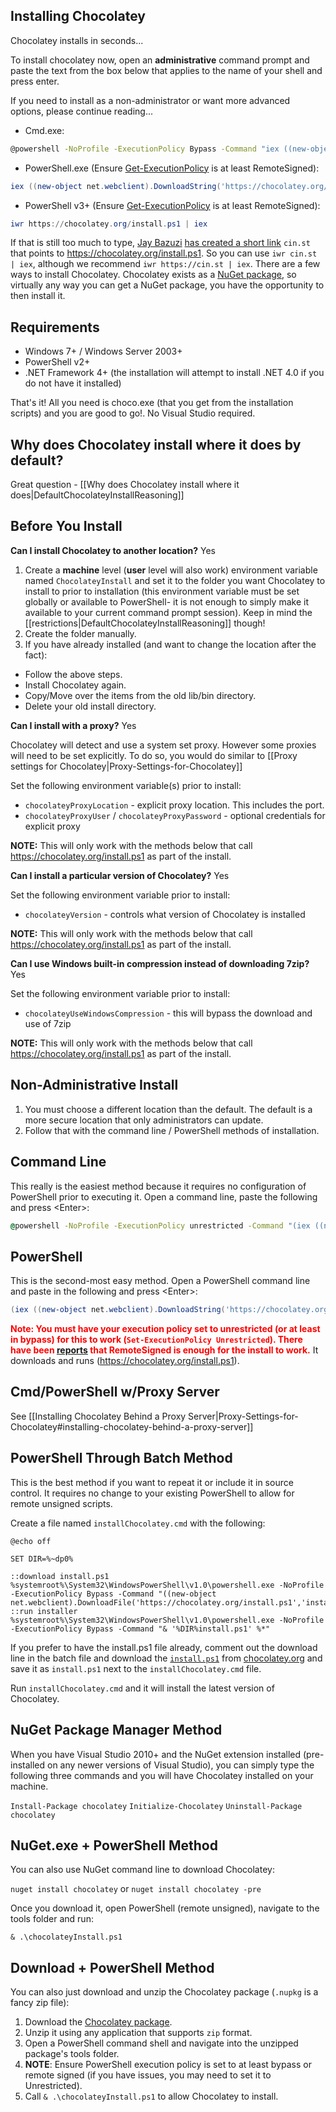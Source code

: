 ## Installing Chocolatey
Chocolatey installs in seconds...


To install chocolatey now, open an <strong>administrative</strong> command prompt and paste the text from the box below that applies to the name of your shell and press enter.

If you need to install as a non-administrator or want more advanced options, please continue reading...

* Cmd.exe:

~~~sh
@powershell -NoProfile -ExecutionPolicy Bypass -Command "iex ((new-object net.webclient).DownloadString('https://chocolatey.org/install.ps1'))" && SET PATH=%PATH%;%ALLUSERSPROFILE%\chocolatey\bin
~~~

* PowerShell.exe (Ensure [Get-ExecutionPolicy](https://go.microsoft.com/fwlink/?LinkID=135170) is at least RemoteSigned):

~~~powershell
iex ((new-object net.webclient).DownloadString('https://chocolatey.org/install.ps1'))
~~~

* PowerShell v3+ (Ensure [Get-ExecutionPolicy](https://go.microsoft.com/fwlink/?LinkID=135170) is at least RemoteSigned):

~~~powershell
iwr https://chocolatey.org/install.ps1 | iex
~~~

If that is still too much to type, [Jay Bazuzi](https://twitter.com/jaybazuzi) [has created a short link](https://twitter.com/jaybazuzi/status/625080286934466560) `cin.st` that points to https://chocolatey.org/install.ps1. So you can use `iwr cin.st | iex`, although we recommend `iwr https://cin.st | iex`.
There are a few ways to install Chocolatey. Chocolatey exists as a [NuGet package](http://chocolatey.org/packages/chocolatey), so virtually any way you can get a NuGet package, you have the opportunity to then install it.

## Requirements
* Windows 7+ / Windows Server 2003+
* PowerShell v2+
* .NET Framework 4+ (the installation will attempt to install .NET 4.0 if you do not have it installed)

That's it! All you need is choco.exe (that you get from the installation scripts) and you are good to go!. No Visual Studio required.

## Why does Chocolatey install where it does by default?
Great question - [[Why does Chocolatey install where it does|DefaultChocolateyInstallReasoning]]

## Before You Install
**Can I install Chocolatey to another location?** Yes

1. Create a __machine__ level (__user__ level will also work) environment variable named ```ChocolateyInstall``` and set it to the folder you want Chocolatey to install to prior to installation (this environment variable must be set globally or available to PowerShell- it is not enough to simply make it available to your current command prompt session).  Keep in mind the [[restrictions|DefaultChocolateyInstallReasoning]] though!
1. Create the folder manually.
1. If you have already installed (and want to change the location after the fact):
  * Follow the above steps.
  * Install Chocolatey again.
  * Copy/Move over the items from the old lib/bin directory.
  * Delete your old install directory.

**Can I install with a proxy?** Yes

Chocolatey will detect and use a system set proxy. However some proxies will need to be set explicitly. To do so, you would do similar to [[Proxy settings for Chocolatey|Proxy-Settings-for-Chocolatey]]

Set the following environment variable(s) prior to install:

* `chocolateyProxyLocation` - explicit proxy location. This includes the port.
* `chocolateyProxyUser` / `chocolateyProxyPassword` - optional credentials
for explicit proxy

**NOTE:** This will only work with the methods below that call https://chocolatey.org/install.ps1 as part of the install.

**Can I install a particular version of Chocolatey?** Yes

Set the following environment variable prior to install:

* `chocolateyVersion` - controls what version of Chocolatey is installed

**NOTE:** This will only work with the methods below that call https://chocolatey.org/install.ps1 as part of the install.

**Can I use Windows built-in compression instead of downloading 7zip?** Yes

Set the following environment variable prior to install:

* `chocolateyUseWindowsCompression` - this will bypass the download and use of 7zip

**NOTE:** This will only work with the methods below that call https://chocolatey.org/install.ps1 as part of the install.

## Non-Administrative Install

1. You must choose a different location than the default. The default is a more secure location that only administrators can update.
1. Follow that with the command line / PowerShell methods of installation.

## Command Line
This really is the easiest method because it requires no configuration of PowerShell prior to executing it. Open a command line, paste the following and press &lt;Enter&gt;:

```cmd
@powershell -NoProfile -ExecutionPolicy unrestricted -Command "(iex ((new-object net.webclient).DownloadString('https://chocolatey.org/install.ps1'))) >$null 2>&1" && SET PATH=%PATH%;%ALLUSERSPROFILE%\chocolatey\bin
```

## PowerShell
This is the second-most easy method. Open a PowerShell command line and paste in the following and press &lt;Enter&gt;:

```powershell
(iex ((new-object net.webclient).DownloadString('https://chocolatey.org/install.ps1')))>$null 2>&1
```

**<font color="red">Note: You must have your execution policy set to unrestricted (or at least in bypass) for this to work (`Set-ExecutionPolicy Unrestricted`). There have been [reports](https://github.com/chocolatey/chocolatey/issues/70) that RemoteSigned is enough for the install to work.</font>**
It downloads and runs (https://chocolatey.org/install.ps1).

## Cmd/PowerShell w/Proxy Server
See [[Installing Chocolatey Behind a Proxy Server|Proxy-Settings-for-Chocolatey#installing-chocolatey-behind-a-proxy-server]]

## PowerShell Through Batch Method
This is the best method if you want to repeat it or include it in source control. It requires no change to your existing PowerShell to allow for remote unsigned scripts.

Create a file named `installChocolatey.cmd` with the following:

```
@echo off

SET DIR=%~dp0%

::download install.ps1
%systemroot%\System32\WindowsPowerShell\v1.0\powershell.exe -NoProfile -ExecutionPolicy Bypass -Command "((new-object net.webclient).DownloadFile('https://chocolatey.org/install.ps1','install.ps1'))"
::run installer
%systemroot%\System32\WindowsPowerShell\v1.0\powershell.exe -NoProfile -ExecutionPolicy Bypass -Command "& '%DIR%install.ps1' %*"
```

If you prefer to have the install.ps1 file already, comment out the download line in the batch file and download the [`install.ps1`](https://chocolatey.org/install.ps1) from [chocolatey.org](https://chocolatey.org/install.ps1) and save it as `install.ps1` next to the `installChocolatey.cmd` file.

Run `installChocolatey.cmd` and it will install the latest version of Chocolatey.

## NuGet Package Manager Method

When you have Visual Studio 2010+ and the NuGet extension installed (pre-installed on any newer versions of Visual Studio), you can simply type the following three commands and you will have Chocolatey installed on your machine.

 `Install-Package chocolatey`
 `Initialize-Chocolatey`
 `Uninstall-Package chocolatey`

## NuGet.exe + PowerShell Method

You can also use NuGet command line to download Chocolatey:

 `nuget install chocolatey` or `nuget install chocolatey -pre`

Once you download it, open PowerShell (remote unsigned), navigate to the tools folder and run:

`& .\chocolateyInstall.ps1`

## Download + PowerShell Method

You can also just download and unzip the Chocolatey package (`.nupkg` is a fancy zip file):

 1. Download the [Chocolatey package](https://chocolatey.org/api/v2/package/chocolatey/).
 1. Unzip it using any application that supports `zip` format.
 1. Open a PowerShell command shell and navigate into the unzipped package's tools folder.
 1. **NOTE**: Ensure PowerShell execution policy is set to at least bypass or remote signed (if you have issues, you may need to set it to Unrestricted).
 1. Call `& .\chocolateyInstall.ps1` to allow Chocolatey to install.

